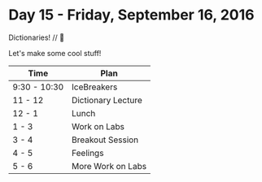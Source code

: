# Day 15 - Friday, September 16, 2016

Dictionaries! // :blue_heart:

Let's make some cool stuff!

Time        |   Plan   |
----------------|-------
9:30 - 10:30          | IceBreakers
11 - 12    | Dictionary Lecture
12 - 1     | Lunch
1 - 3     | Work on Labs
3 - 4     | Breakout Session
4 - 5     | Feelings
5 - 6     | More Work on Labs
